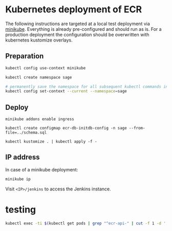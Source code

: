 
# Kubernetes deployment of ECR

The following instructions are targeted at a local test deployment via [minikube](https://kubernetes.io/docs/tasks/tools/install-minikube/). Everything is already pre-configured and should run as is. For a production deployment the configuration should be overwritten with kubernetes kustomize overlays.


## Preparation

```bash
kubectl config use-context minikube

kubectl create namespace sage

# permanently save the namespace for all subsequent kubectl commands in that context.
kubectl config set-context --current --namespace=sage
```


## Deploy
```
minikube addons enable ingress

kubectl create configmap ecr-db-initdb-config -n sage --from-file=../schema.sql

kubectl kustomize . | kubectl apply -f -

```

## IP address

In case of a minikube deployment:

```bash
minikube ip
```

Visit `<IP>/jenkins` to access the Jenkins instance.



# testing

```bash
kubectl exec -ti $(kubectl get pods | grep "^ecr-api-" | cut -f 1 -d ' ') -- /bin/ash -c 'coverage run -m pytest -v --runslow  &&  coverage report -m'
```